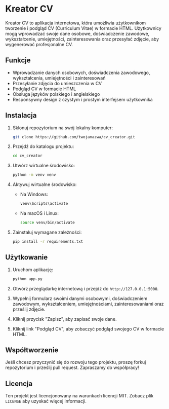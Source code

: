 # Kreator CV

Kreator CV to aplikacja internetowa, która umożliwia użytkownikom tworzenie i podgląd CV (Curriculum Vitae) w formacie HTML. Użytkownicy mogą wprowadzać swoje dane osobowe, doświadczenie zawodowe, wykształcenie, umiejętności, zainteresowania oraz przesyłać zdjęcie, aby wygenerować profesjonalne CV.

## Funkcje

- Wprowadzanie danych osobowych, doświadczenia zawodowego, wykształcenia, umiejętności i zainteresowań
- Przesyłanie zdjęcia do umieszczenia w CV
- Podgląd CV w formacie HTML
- Obsługa języków polskiego i angielskiego
- Responsywny design z czystym i prostym interfejsem użytkownika

## Instalacja

1. Sklonuj repozytorium na swój lokalny komputer:

    ```bash
    git clone https://github.com/twojanazwa/cv_creator.git
    ```

2. Przejdź do katalogu projektu:

    ```bash
    cd cv_creator
    ```

3. Utwórz wirtualne środowisko:

    ```bash
    python -m venv venv
    ```

4. Aktywuj wirtualne środowisko:

    - Na Windows:

        ```bash
        venv\Scripts\activate
        ```

    - Na macOS i Linux:

        ```bash
        source venv/bin/activate
        ```

5. Zainstaluj wymagane zależności:

    ```bash
    pip install -r requirements.txt
    ```

## Użytkowanie

1. Uruchom aplikację:

    ```bash
    python app.py
    ```

2. Otwórz przeglądarkę internetową i przejdź do `http://127.0.0.1:5000`.

3. Wypełnij formularz swoimi danymi osobowymi, doświadczeniem zawodowym, wykształceniem, umiejętnościami, zainteresowaniami oraz prześlij zdjęcie.

4. Kliknij przycisk "Zapisz", aby zapisać swoje dane.

5. Kliknij link "Podgląd CV", aby zobaczyć podgląd swojego CV w formacie HTML.


## Współtworzenie

Jeśli chcesz przyczynić się do rozwoju tego projektu, proszę forkuj repozytorium i prześlij pull request. Zapraszamy do współpracy!

## Licencja

Ten projekt jest licencjonowany na warunkach licencji MIT. Zobacz plik `LICENSE` aby uzyskać więcej informacji.

